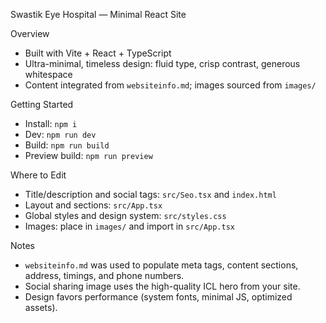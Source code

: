 Swastik Eye Hospital — Minimal React Site

Overview
- Built with Vite + React + TypeScript
- Ultra-minimal, timeless design: fluid type, crisp contrast, generous whitespace
- Content integrated from `websiteinfo.md`; images sourced from `images/`

Getting Started
- Install: `npm i`
- Dev: `npm run dev`
- Build: `npm run build`
- Preview build: `npm run preview`

Where to Edit
- Title/description and social tags: `src/Seo.tsx` and `index.html`
- Layout and sections: `src/App.tsx`
- Global styles and design system: `src/styles.css`
- Images: place in `images/` and import in `src/App.tsx`

Notes
- `websiteinfo.md` was used to populate meta tags, content sections, address, timings, and phone numbers.
- Social sharing image uses the high-quality ICL hero from your site.
- Design favors performance (system fonts, minimal JS, optimized assets).

